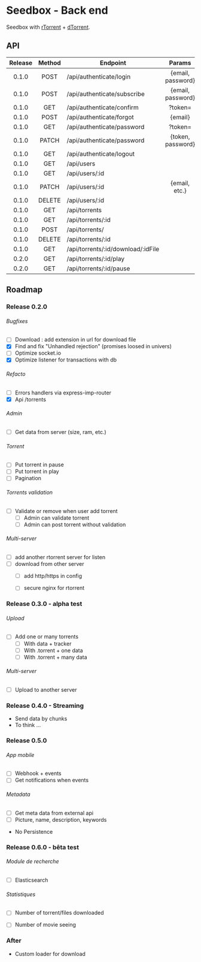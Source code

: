 # Seedbox - Back end

Seedbox with [rTorrent](https://github.com/MaximeMaillet/rtorrent-daemon) + [dTorrent](https://github.com/MaximeMaillet/dtorrent).

## API

| Release | Method | Endpoint                    | Params        |
|:-------:|:------:| --------------------------- |:-------------:|
| 0.1.0   | POST   | /api/authenticate/login     | {email, password} |
| 0.1.0   | POST   | /api/authenticate/subscribe | {email, password} |
| 0.1.0   | GET    | /api/authenticate/confirm   | ?token= |
| 0.1.0   | POST   | /api/authenticate/forgot    | {email} |
| 0.1.0   | GET    | /api/authenticate/password  | ?token= |
| 0.1.0   | PATCH  | /api/authenticate/password  | {token, password} |
| 0.1.0   | GET    | /api/authenticate/logout    | |
| 0.1.0   | GET    | /api/users                  | |
| 0.1.0   | GET    | /api/users/:id              | |
| 0.1.0   | PATCH  | /api/users/:id              | {email, etc.} |
| 0.1.0   | DELETE | /api/users/:id              | |
| 0.1.0   | GET    | /api/torrents               | |
| 0.1.0   | GET    | /api/torrents/:id           | |
| 0.1.0   | POST   | /api/torrents/              | |
| 0.1.0   | DELETE | /api/torrents/:id           | |
| 0.1.0   | GET    | /api/torrents/:id/download/:idFile | |
| 0.2.0   | GET    | /api/torrents/:id/play      | |
| 0.2.0   | GET    | /api/torrents/:id/pause     | |

## Roadmap

### Release 0.2.0

###### Bugfixes

* [ ] Download : add extension in url for download file
* [x] Find and fix "Unhandled rejection" (promises loosed in univers)
* [ ] Optimize socket.io
* [x] Optimize listener for transactions with db

###### Refacto
* [ ] Errors handlers via express-imp-router
* [x] Api /torrents

###### Admin
* [ ] Get data from server (size, ram, etc.)

###### Torrent
* [ ] Put torrent in pause
* [ ] Put torrent in play
* [ ] Pagination

###### Torrents validation
* [ ] Validate or remove when user add torrent
  * [ ] Admin can validate torrent
  * [ ] Admin can post torrent without validation

###### Multi-server

* [ ] add another rtorrent server for listen
* [ ] download from other server
  * [ ] add http/https in config
  * [ ] secure nginx for rtorrent


### Release 0.3.0 - alpha test

###### Upload
* [ ] Add one or many torrents
  * [ ] With data + tracker
  * [ ] With .torrent + one data
  * [ ] With .torrent + many data

###### Multi-server
* [ ] Upload to another server



### Release 0.4.0 - Streaming
* Send data by chunks
* To think ...


### Release 0.5.0

###### App mobile
* [ ] Webhook + events
* [ ] Get notifications when events

###### Metadata
* [ ] Get meta data from external api
* [ ] Picture, name, description, keywords
* No Persistence


### Release 0.6.0  - bêta test

###### Module de recherche

* [ ] Elasticsearch 


###### Statistiques

* [ ] Number of torrent/files downloaded
* [ ] Number of movie seeing


### After

* Custom loader for download